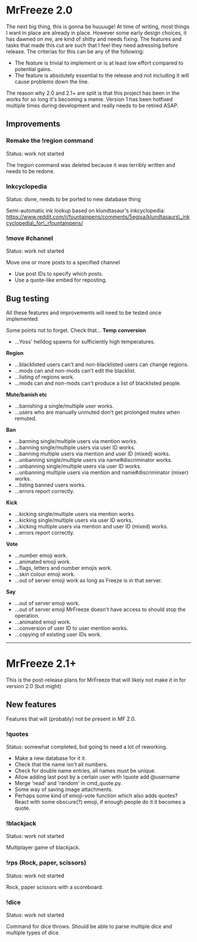 # MrFreeze 2.0
The next big thing, this is gonna be huuuuge! At time of writing, most things I want in place are already in place. However some early design choices, it has dawned on me, are kind of shitty and needs fixing. The features and tasks that made this cut are such that I feel they need adressing before release. The criterias for this can be any of the following:
* The feature is trivial to implement or is at least low effort compared to potential gains.
* The feature is absolutely essential to the release and not including it will cause problems down the line.

The reason why 2.0 and 2.1+ are split is that this project has been in the works for so long it's becoming a meme. Version 1 has been hotfixed multiple times during development and really needs to be retired ASAP. 

## Improvements
### Remake the !region command
Status: work not started

The !region command was deleted because it was terribly written and needs to be redone.

### Inkcyclopedia
Status: done, needs to be ported to new database thing

Semi-automatic ink lookup based on klundtasaur's inkcyclopedia:
https://www.reddit.com/r/fountainpens/comments/5egjsa/klundtasaurs\_inkcyclopedia\_for\_rfountainpens/

### !move <ID> #channel
Status: work not started

Move one or more posts to a specified channel
* Use post IDs to specify which posts.
* Use a quote-like embed for reposting.

## Bug testing
All these features and improvements will need to be tested once implemented.

Some points not to forget. Check that...
**Temp conversion**
* ...Yoss' helldog spawns for sufficiently high temperatures.

**Region**
* ...blacklisted users can't and non-blacklisted users can change regions.
* ...mods can and non-mods can't edit the blacklist.
* ...listing of regions work.
* ...mods can and non-mods can't produce a list of blacklisted people.

**Mute/banish etc**
* ...banishing a single/multiple user works.
* ...users who are manually unmuted don't get prolonged mutes when remuted.

**Ban**
* ...banning single/multiple users via mention works.
* ...banning single/multiple users via user ID works.
* ...banning multiple users via mention and user ID (mixed) works.
* ...unbanning single/multiple users via name#discriminator works.
* ...unbanning single/multiple users via user ID works.
* ...unbanning multiple users via mention and name#discriminator (mixer) works.
* ...listing banned users works.
* ...errors report correctly.

**Kick**
* ...kicking single/multiple users via mention works.
* ...kicking single/multiple users via user ID works.
* ...kicking multiple users via mention and user ID (mixed) works.
* ...errors report correctly.

**Vote**
* ...number emoji work.
* ...animated emoji work.
* ...flags, letters and number emojis work.
* ...skin colour emoji work.
* ...out of server emoji work as long as Freeze is in that server.

**Say**
* ...out of server emoji work.
* ...out of server emoji MrFreeze doesn't have access to should stop the operation.
* ...animated emoji work.
* ...conversion of user ID to user mention works.
* ...copying of existing user IDs work.

----------

# MrFreeze 2.1+
This is the post-release plans for MrFreeze that will likely not make it in for version 2.0 (but might)

## New features
Features that will (probably) not be present in MF 2.0.

### !quotes
Status: somewhat completed, but going to need a lot of reworking.

* Make a new database for it it.
* Check that the name isn't all numbers.
* Check for double name entries, all names must be unique.
* Allow adding last post by a certain user with !quote add @username
* Merge 'read' and 'random' in cmd_quote.py.
* Some way of saving image attachments.
* Perhaps some kind of emoji-vote function which also adds quotes? React with some obscure(?) emoji, if enough people do it it becomes a quote.

### !blackjack
Status: work not started

Multiplayer game of blackjack.

### !rps (Rock, paper, scissors)
Status: work not started

Rock, paper scissors with a scoreboard.

### !dice
Status: work not started

Command for dice throws. Should be able to parse multiple dice and multiple types of dice.
